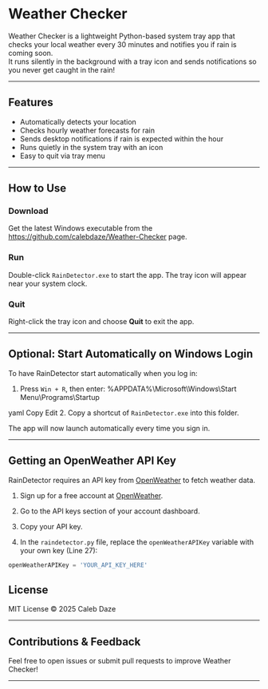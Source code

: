 # Weather Checker

Weather Checker is a lightweight Python-based system tray app that checks your local weather every 30 minutes and notifies you if rain is coming soon.  
It runs silently in the background with a tray icon and sends notifications so you never get caught in the rain!

---

## Features

- Automatically detects your location
- Checks hourly weather forecasts for rain
- Sends desktop notifications if rain is expected within the hour
- Runs quietly in the system tray with an icon
- Easy to quit via tray menu

---

## How to Use

### Download

Get the latest Windows executable from the https://github.com/calebdaze/Weather-Checker page.

### Run

Double-click `RainDetector.exe` to start the app. The tray icon will appear near your system clock.

### Quit

Right-click the tray icon and choose **Quit** to exit the app.

---

## Optional: Start Automatically on Windows Login

To have RainDetector start automatically when you log in:

1. Press `Win + R`, then enter:
%APPDATA%\Microsoft\Windows\Start Menu\Programs\Startup

yaml
Copy
Edit
2. Copy a shortcut of `RainDetector.exe` into this folder.

The app will now launch automatically every time you sign in.

---
## Getting an OpenWeather API Key

RainDetector requires an API key from [OpenWeather](https://openweathermap.org/api) to fetch weather data.

1. Sign up for a free account at [OpenWeather](https://home.openweathermap.org/users/sign_up).
2. Go to the API keys section of your account dashboard.
3. Copy your API key.

4. In the `raindetector.py` file, replace the `openWeatherAPIKey` variable with your own key (Line 27):

```python
openWeatherAPIKey = 'YOUR_API_KEY_HERE'
```
## License

MIT License © 2025 Caleb Daze

---

## Contributions & Feedback

Feel free to open issues or submit pull requests to improve Weather Checker!

---
